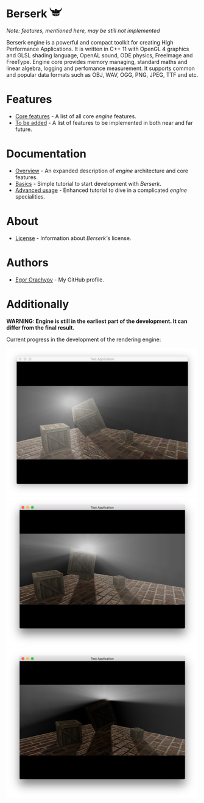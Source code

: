 # Berserk ![Logo](https://github.com/EgorOrachyov/Berserk/blob/master/Pictures/Logo/Berserk-Free-Logo-32.png)

*Note: features, mentioned here, may be still not implemented*

Berserk engine is a powerful and compact toolkit for creating High Performance Applications. It is written in C++ 11 with OpenGL 4 graphics and GLSL shading language, OpenAL sound, ODE physics, FreeImage and FreeType. Engine core provides memory managing, standard maths and linear algebra, logging and perfomance measurement. It supports common and popular data formats such as OBJ, WAV, OGG, PNG, JPEG, TTF and etc.

# Features

* [Core features](https://github.com/EgorOrachyov/Berserk/blob/master/Files/BlankSheet.md) - A list of all core *engine* features.
* [To be added](https://github.com/EgorOrachyov/Berserk/blob/master/Files/ToBeAdded.md) - A list of features to be implemented in both near and far future.

# Documentation

* [Overview](https://github.com/EgorOrachyov/Berserk/blob/master/Files/BlankSheet.md) - An expanded description of *engine* architecture and core features.
* [Basics](https://github.com/EgorOrachyov/Berserk/blob/master/Files/BlankSheet.md) - Simple tutorial to start development with *Berserk*.
* [Advanced usage](https://github.com/EgorOrachyov/Berserk/blob/master/Files/BlankSheet.md) - Enhanced tutorial to dive in a complicated *engine* specialities.

# About

* [License](https://github.com/EgorOrachyov/Berserk/blob/master/Files/BlankSheet.md) - Information about *Berserk's* license.

# Authors

* [Egor Orachyov](https://github.com/EgorOrachyov) - My GitHub profile.

# Additionally

**WARNING: Engine is still in the earliest part of the development. It can differ from the final result.**

Current progress in the development of the rendering engine:

![Render 1](https://github.com/EgorOrachyov/Berserk/blob/master/Pictures/Screens/render_1.png)
![Render 2](https://github.com/EgorOrachyov/Berserk/blob/master/Pictures/Screens/render_2.png)
![Render 3](https://github.com/EgorOrachyov/Berserk/blob/master/Pictures/Screens/render_3.png)